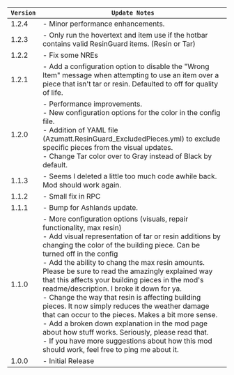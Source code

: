 | `Version` | `Update Notes`                                                                                                                                                                                                                                                                                                                                                                                                                                                                                                                                                                                                                                                                                                                                                                                       |
|-----------|------------------------------------------------------------------------------------------------------------------------------------------------------------------------------------------------------------------------------------------------------------------------------------------------------------------------------------------------------------------------------------------------------------------------------------------------------------------------------------------------------------------------------------------------------------------------------------------------------------------------------------------------------------------------------------------------------------------------------------------------------------------------------------------------------|
| 1.2.4     | - Minor performance enhancements.                                                                                                                                                                                                                                                                                                                                                                                                                                                                                                                                                                                                                                                                                                                                                                    |
| 1.2.3     | - Only run the hovertext and item use if the hotbar contains valid ResinGuard items. (Resin or Tar)                                                                                                                                                                                                                                                                                                                                                                                                                                                                                                                                                                                                                                                                                                  |
| 1.2.2     | - Fix some NREs                                                                                                                                                                                                                                                                                                                                                                                                                                                                                                                                                                                                                                                                                                                                                                                      |
| 1.2.1     | - Add a configuration option to disable the "Wrong Item" message when attempting to use an item over a piece that isn't tar or resin. Defaulted to off for quality of life.                                                                                                                                                                                                                                                                                                                                                                                                                                                                                                                                                                                                                          |
| 1.2.0     | - Performance improvements.<br/> - New configuration options for the color in the config file.<br/> - Addition of YAML file (Azumatt.ResinGuard_ExcludedPieces.yml) to exclude specific pieces from the visual updates.<br/> - Change Tar color over to Gray instead of Black by default.                                                                                                                                                                                                                                                                                                                                                                                                                                                                                                            |
| 1.1.3     | - Seems I deleted a little too much code awhile back. Mod should work again.                                                                                                                                                                                                                                                                                                                                                                                                                                                                                                                                                                                                                                                                                                                         |
| 1.1.2     | - Small fix in RPC                                                                                                                                                                                                                                                                                                                                                                                                                                                                                                                                                                                                                                                                                                                                                                                   |
| 1.1.1     | - Bump for Ashlands update.                                                                                                                                                                                                                                                                                                                                                                                                                                                                                                                                                                                                                                                                                                                                                                          |
| 1.1.0     | - More configuration options (visuals, repair functionality, max resin) <br/> - Add visual representation of tar or resin additions by changing the color of the building piece. Can be turned off in the config<br/> - Add the ability to chang the max resin amounts. Please be sure to read the amazingly explained way that this affects your building pieces in the mod's readme/description. I broke it down for ya.<br/> - Change the way that resin is affecting building pieces. It now simply reduces the weather damage that can occur to the pieces. Makes a bit more sense.<br/> - Add a broken down explanation in the mod page about how stuff works. Seriously, please read that.<br/> - If you have more suggestions about how this mod should work, feel free to ping me about it. |
| 1.0.0     | - Initial Release                                                                                                                                                                                                                                                                                                                                                                                                                                                                                                                                                                                                                                                                                                                                                                                    |